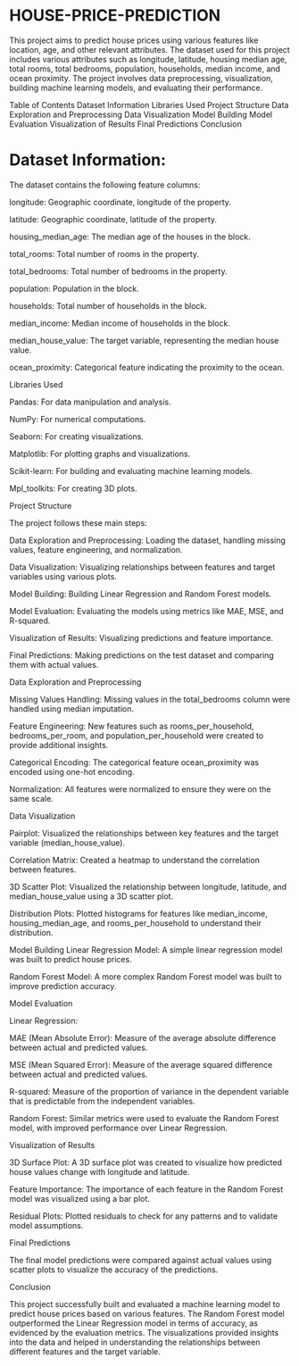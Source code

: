 # HOUSE-PRICE-PREDICTION

This project aims to predict house prices using various features like location, age, and other relevant attributes. The dataset used for this project includes various attributes such as longitude, latitude, housing median age, total rooms, total bedrooms, population, households, median income, and ocean proximity. The project involves data preprocessing, visualization, building machine learning models, and evaluating their performance.

Table of Contents
Dataset Information
Libraries Used
Project Structure
Data Exploration and Preprocessing
Data Visualization
Model Building
Model Evaluation
Visualization of Results
Final Predictions
Conclusion


 
# Dataset Information:

The dataset contains the following feature columns:

longitude: Geographic coordinate, longitude of the property.

latitude: Geographic coordinate, latitude of the property.

housing_median_age: The median age of the houses in the block.

total_rooms: Total number of rooms in the property.

total_bedrooms: Total number of bedrooms in the property.

population: Population in the block.

households: Total number of households in the block.

median_income: Median income of households in the block.

median_house_value: The target variable, representing the median house value.

ocean_proximity: Categorical feature indicating the proximity to the ocean.

Libraries Used

Pandas: For data manipulation and analysis.

NumPy: For numerical computations.

Seaborn: For creating visualizations.

Matplotlib: For plotting graphs and visualizations.

Scikit-learn: For building and evaluating machine learning models.

Mpl_toolkits: For creating 3D plots.



Project Structure

The project follows these main steps:

Data Exploration and Preprocessing: Loading the dataset, handling missing values, feature engineering, and normalization.

Data Visualization: Visualizing relationships between features and target variables using various plots.

Model Building: Building Linear Regression and Random Forest models.

Model Evaluation: Evaluating the models using metrics like MAE, MSE, and R-squared.

Visualization of Results: Visualizing predictions and feature importance.

Final Predictions: Making predictions on the test dataset and comparing them with actual values.



Data Exploration and Preprocessing



Missing Values Handling: Missing values in the total_bedrooms column were handled using median imputation.

Feature Engineering: New features such as rooms_per_household, bedrooms_per_room, and population_per_household were created to provide additional insights.

Categorical Encoding: The categorical feature ocean_proximity was encoded using one-hot encoding.

Normalization: All features were normalized to ensure they were on the same scale.



Data Visualization


Pairplot: Visualized the relationships between key features and the target variable (median_house_value).

Correlation Matrix: Created a heatmap to understand the correlation between features.

3D Scatter Plot: Visualized the relationship between longitude, latitude, and median_house_value using a 3D scatter plot.

Distribution Plots: Plotted histograms for features like median_income, housing_median_age, and rooms_per_household to understand their distribution.


Model Building
Linear Regression Model: A simple linear regression model was built to predict house prices.

Random Forest Model: A more complex Random Forest model was built to improve prediction accuracy.

Model Evaluation


Linear Regression:

MAE (Mean Absolute Error): Measure of the average absolute difference between actual and predicted values.

MSE (Mean Squared Error): Measure of the average squared difference between actual and predicted values.

R-squared: Measure of the proportion of variance in the dependent variable that is predictable from the independent variables.

Random Forest: Similar metrics were used to evaluate the Random Forest model, with improved performance over Linear Regression.



Visualization of Results

3D Surface Plot: A 3D surface plot was created to visualize how predicted house values change with longitude and latitude.

Feature Importance: The importance of each feature in the Random Forest model was visualized using a bar plot.

Residual Plots: Plotted residuals to check for any patterns and to validate model assumptions.


Final Predictions

The final model predictions were compared against actual values using scatter plots to visualize the accuracy of the predictions.



Conclusion

This project successfully built and evaluated a machine learning model to predict house prices based on various features. The Random Forest model outperformed the Linear Regression model in terms of accuracy, as evidenced by the evaluation metrics. The visualizations provided insights into the data and helped in understanding the relationships between different features and the target variable.
